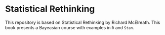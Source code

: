 # Statistical Rethinking

This repository is based on Statistical Rethinking by Richard McElreath. This book presents a Bayeasian course with examples in `R` and `Stan`.
